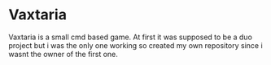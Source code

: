 # Vaxtaria
Vaxtaria is a small cmd based game. At first it was supposed to be a duo project but i was the only one working so created my own repository since i wasnt the owner of the first one.
